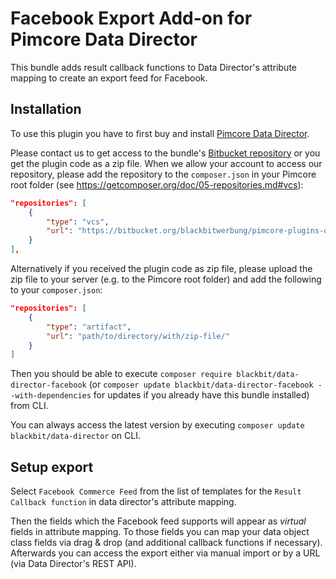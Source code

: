# Facebook Export Add-on for Pimcore Data Director

This bundle adds result callback functions to Data Director's attribute mapping to create an export feed for Facebook. 

## Installation
To use this plugin you have to first buy and install [Pimcore Data Director](https://pimcore.com/en/developers/marketplace/blackbit_digital_commerce/pimcore-data-director_e103850).

Please contact us to get access to the bundle's [Bitbucket repository](https://bitbucket.org/blackbitwerbung/pimcore-plugins-data-director-facebook) or you get the plugin code as a zip file. 
When we allow your account to access our repository, please add the repository to the `composer.json` in your Pimcore root folder (see https://getcomposer.org/doc/05-repositories.md#vcs):
```json
"repositories": [
    {
        "type": "vcs",
        "url": "https://bitbucket.org/blackbitwerbung/pimcore-plugins-data-director-facebook"
    }
],
```

Alternatively if you received the plugin code as zip file, please upload the zip file to your server (e.g. to the Pimcore root folder) and add the following to your `composer.json`:
```json
"repositories": [
    {
        "type": "artifact",
        "url": "path/to/directory/with/zip-file/"
    }
]
```

Then you should be able to execute `composer require blackbit/data-director-facebook` (or `composer update blackbit/data-director-facebook --with-dependencies` for updates if you already have this bundle installed) from CLI.

You can always access the latest version by executing `composer update blackbit/data-director` on CLI.

## Setup export

Select `Facebook Commerce Feed` from the list of templates for the `Result Callback function` in data director's attribute mapping.

Then the fields which the Facebook feed supports will appear as *virtual* fields in attribute mapping. To those fields you can map your data object class fields via drag & drop (and additional callback functions if necessary). Afterwards you can access the export either via manual import or by a URL (via Data Director's REST API).